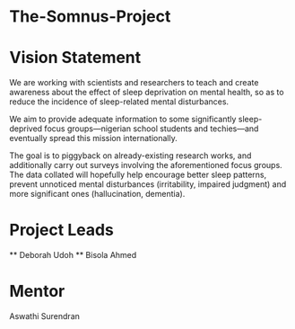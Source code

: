 # The-Somnus-Project

# Vision Statement
We are working with scientists and researchers to teach and create awareness about the effect of sleep deprivation on mental health, so as to reduce the incidence of sleep-related mental disturbances.

We aim to provide adequate information to some significantly sleep-deprived focus groups—nigerian school students and techies—and eventually spread this mission internationally.

The goal is to piggyback on already-existing research works, and additionally carry out surveys involving the aforementioned focus groups. The data collated will hopefully help encourage better sleep patterns, prevent unnoticed mental disturbances (irritability, impaired judgment) and more significant ones (hallucination, dementia).

# Project Leads
** Deborah Udoh
** Bisola Ahmed

# Mentor
Aswathi Surendran
